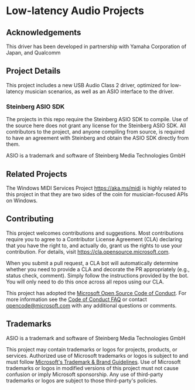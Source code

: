 # Low-latency Audio Projects

## Acknowledgements

This driver has been developed in partnership with Yamaha Corporation of Japan, and Qualcomm

## Project Details

This project includes a new USB Audio Class 2 driver, optimized for low-latency musician scenarios, as well as an ASIO interface to the driver.

### Steinberg ASIO SDK

The projects in this repo require the Steinberg ASIO SDK to compile. Use of the source here does not grant any license for the Steinberg ASIO SDK. All contributors to the project, and anyone compiling from source, is required to have an agreement with Steinberg and obtain the ASIO SDK directly from them.

ASIO is a trademark and software of Steinberg Media Technologies GmbH

## Related Projects

The Windows MIDI Services Project https://aka.ms/midi is highly related to this project in that they are two sides of the coin for musician-focused APIs on Windows.

## Contributing

This project welcomes contributions and suggestions.  Most contributions require you to agree to a
Contributor License Agreement (CLA) declaring that you have the right to, and actually do, grant us
the rights to use your contribution. For details, visit https://cla.opensource.microsoft.com.

When you submit a pull request, a CLA bot will automatically determine whether you need to provide
a CLA and decorate the PR appropriately (e.g., status check, comment). Simply follow the instructions
provided by the bot. You will only need to do this once across all repos using our CLA.

This project has adopted the [Microsoft Open Source Code of Conduct](https://opensource.microsoft.com/codeofconduct/).
For more information see the [Code of Conduct FAQ](https://opensource.microsoft.com/codeofconduct/faq/) or
contact [opencode@microsoft.com](mailto:opencode@microsoft.com) with any additional questions or comments.

## Trademarks

ASIO is a trademark and software of Steinberg Media Technologies GmbH

This project may contain trademarks or logos for projects, products, or services. Authorized use of Microsoft 
trademarks or logos is subject to and must follow 
[Microsoft's Trademark & Brand Guidelines](https://www.microsoft.com/en-us/legal/intellectualproperty/trademarks/usage/general).
Use of Microsoft trademarks or logos in modified versions of this project must not cause confusion or imply Microsoft sponsorship.
Any use of third-party trademarks or logos are subject to those third-party's policies.
